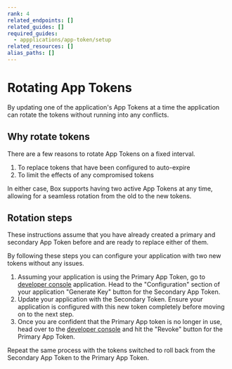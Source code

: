 ```yaml
---
rank: 4
related_endpoints: []
related_guides: []
required_guides:
  - appplications/app-token/setup
related_resources: []
alias_paths: []
---
```


# Rotating App Tokens

By updating one of the application's App Tokens at a time the application can
rotate the tokens without running into any conflicts.

## Why rotate tokens

There are a few reasons to rotate App Tokens on a fixed interval.

1. To replace tokens that have been configured to auto-expire
2. To limit the effects of any compromised tokens

In either case, Box supports having two active App Tokens at any time, allowing
for a seamless rotation from the old to the new tokens.

## Rotation steps

These instructions assume that you have already created a primary and secondary
App Token before and are ready to replace either of them.

By following these steps you can configure your application with two new tokens
without any issues.

1. Assuming your application is using the Primary App Token, go to [developer
   console][console] application. Head to the "Configuration" section of your
   application "Generate Key" button for the Secondary App Token.
2. Update your application with the Secondary Token. Ensure your application is
   configured with this new token completely before moving on to the next step.
3. Once you are confident that the Primary App token is no longer in use, head
   over to the  [developer console][console] and hit the "Revoke" button for the
   Primary App Token.


<Message>
  Repeat the same process with the tokens switched to roll back from the
  Secondary App Token to the Primary App Token.
</Message>

[console]: https://app.box.com/developers/console
